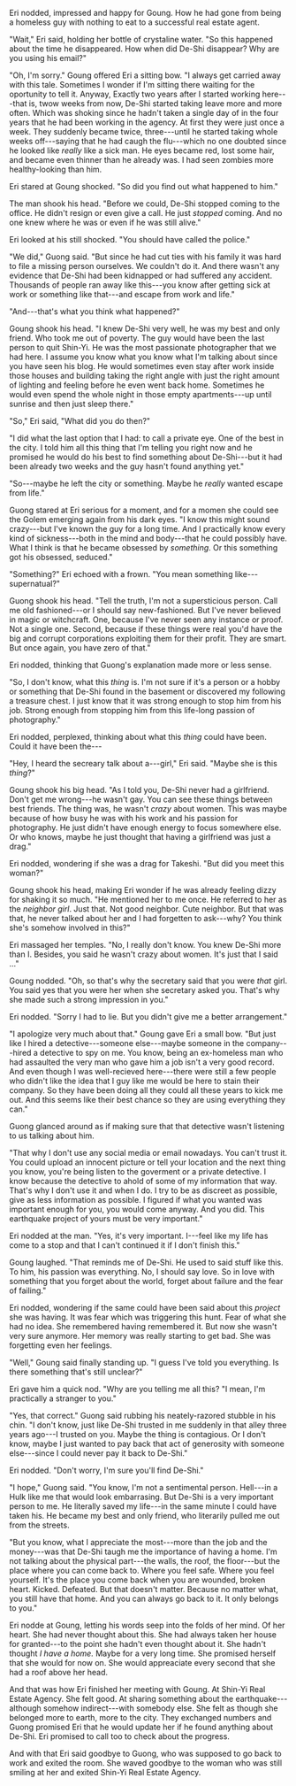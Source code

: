 Eri nodded, impressed and happy for Goung. How he had gone from being a homeless guy with nothing to eat to a successful real estate agent.

"Wait," Eri said, holding her bottle of crystaline water. "So this happened about the time he disappeared. How when did De-Shi disappear? Why are you using his email?"

"Oh, I'm sorry." Goung offered Eri a sitting bow. "I always get carried away with this tale. Sometimes I wonder if I'm sitting there waiting for the oportunity to tell it. Anyway, Exactly two years after I started working here---that is, twow weeks from now, De-Shi started taking leave more and more often. Which was shoking since he hadn't taken a single day of in the four years that he had been working in the agency. At first they were just once a week. They suddenly became twice, three---until he started taking whole weeks off---saying that he had caugh the flu---which no one doubted since he looked like *really* like a sick man. He eyes became red, lost some hair, and became even thinner than he already was. I had seen zombies more healthy-looking than him.

Eri stared at Goung shocked. "So did you find out what happened to him."

The man shook his head. "Before we could, De-Shi stopped coming to the office. He didn't resign or even give a call. He just *stopped* coming. And no one knew where he was or even if he was still alive."

Eri looked at his still shocked. "You should have called the police."

"We did," Guong said. "But since he had cut ties with his family it was hard to file a missing person ourselves. We couldn't do it. And there wasn't any evidence that De-Shi had been kidnapped or had suffered any accident. Thousands of people ran away like this---you know after getting sick at work or something like that---and escape from work and life."

"And---that's what you think what happened?"

Goung shook his head. "I knew De-Shi very well, he was my best and only friend. Who took me out of poverty. The guy would have been the last person to quit Shin-Yi. He was the most passionate photographer that we had here. I assume you know what you know what I'm talking about since you have seen his blog. He would sometimes even stay after work inside those houses and building taking the right angle with just the right amount of lighting and feeling before he even went back home. Sometimes he would even spend the whole night in those empty apartments---up until sunrise and then just sleep there."

"So," Eri said, "What did you do then?"

"I did what the last option that I had: to call a private eye. One of the best in the city. I told him all this thing that I'm telling you right now and he promised he would do his best to find something about De-Shi---but it had been already two weeks and the guy hasn't found anything yet."

"So---maybe he left the city or something. Maybe he *really* wanted escape from life."

Guong stared at Eri serious for a moment, and for a momen she could see the Golem emerging again from his dark eyes. "I know this might sound crazy---but I've known the guy for a long time. And I practically know every kind of sickness---both in the mind and body---that he could possibly have. What I think is that he became obsessed by *something*. Or this something got his obsessed, seduced."

"Something?" Eri echoed with a frown. "You mean something like---supernatual?"

Guong shook his head. "Tell the truth, I'm not a supersticious person. Call me old fashioned---or I should say new-fashioned. But I've never believed in magic or witchcraft. One, because I've never seen any instance or proof. Not a single one. Second, because if these things were real you'd have the big and corrupt corporations exploiting them for their profit. They are smart. But once again, you have zero of that."

Eri nodded, thinking that Guong's explanation made more or less sense.

"So, I don't know, what this *thing* is. I'm not sure if it's a person or a hobby or something that De-Shi found in the basement or discovered my following a treasure chest. I just know that it was strong enough to stop him from his job. Strong enough from stopping him from this life-long passion of photography."

Eri nodded, perplexed, thinking about what this *thing* could have been. Could it have been the---

"Hey, I heard the secreary talk about a---girl," Eri said. "Maybe she is this *thing*?"

Goung shook his big head. "As I told you, De-Shi never had a girlfriend. Don't get me wrong---he wasn't gay. You can see these things between best friends. The thing was, he wasn't *crazy* about women. This was maybe because of how busy he was with his work and his passion for photography. He just didn't have enough energy to focus somewhere else. Or who knows, maybe he just thought that having a girlfriend was just a drag."

Eri nodded, wondering if she was a drag for Takeshi. "But did you meet this woman?"

Goung shook his head, making Eri wonder if he was already feeling dizzy for shaking it so much. "He mentioned her to me once. He referred to her as the *neighbor girl*. Just that. Not good neighbor. Cute neighbor. But that was that, he never talked about her and I had forgetten to ask---why? You think she's somehow involved in this?"

Eri massaged her temples. "No, I really don't know. You knew De-Shi more than I. Besides, you said he wasn't crazy about women. It's just that I said ..."

Goung nodded. "Oh, so that's why the secretary said that you were *that* girl.  You said yes that you were her when she secretary asked you. That's why she made such a strong impression in you."

Eri nodded. "Sorry I had to lie. But you didn't give me a better arrangement."

"I apologize very much about that." Goung gave Eri a small bow. "But just like I hired a detective---someone else---maybe someone in the company---hired a detective to spy on me. You know, being an ex-homeless man who had assaulted the very man who gave him a job isn't a very good record. And even though I was well-recieved here---there were still a few people who didn't like the idea that I guy like me would be here to stain their company. So they have been doing all they could all these years to kick me out. And this seems like their best chance so they are using everything they can."

Guong glanced around as if making sure that that detective wasn't listening to us talking about him.

"That why I don't use any social media or email nowadays. You can't trust it. You could upload an innocent picture or tell your location and the next thing you know, you're being listen to the goverment or a private detective. I know because the detective to ahold of some of my information that way. That's why I don't use it and when I do. I try to be as discreet as possible, give as less information as possible. I figured if what you wanted was important enough for you, you would come anyway. And you did. This earthquake project of yours must be very important."

Eri nodded at the man. "Yes, it's very important. I---feel like my life has come to a stop and that I can't continued it if I don't finish this."

Goung laughed. "That reminds me of De-Shi. He used to said stuff like this. To him, his passion was everything. No, I should say love. So in love with something that you forget about the world, forget about failure and the fear of failing."

Eri nodded, wondering if the same could have been said about this *project* she was having. It was fear which was triggering this hunt. Fear of what she had no idea. She remembered having remembered it. But now she wasn't very sure anymore. Her memory was really starting to get bad. She was forgetting even her feelings.

"Well," Goung said finally standing up. "I guess I've told you everything. Is there something that's still unclear?"

Eri gave him a quick nod. "Why are you telling me all this? "I mean, I'm practically a stranger to you."

"Yes, that correct." Guong said rubbing his neately-razored stubble in his chin. "I don't know, just like De-Shi trusted in me suddenly in that alley three years ago---I trusted on you. Maybe the thing is contagious. Or I don't know, maybe I just wanted to pay back that act of generosity with someone else---since I could never pay it back to De-Shi."

Eri nodded. "Don't worry, I'm sure you'll find De-Shi."

"I hope," Guong said. "You know, I'm not a sentimental person. Hell---in a Hulk like me that would look embarrasing. But De-Shi is a very important person to me. He literally saved my life---in the same minute I could have taken his. He became my best and only friend, who literarily pulled me out from the streets.

"But you know, what I appreciate the most---more than the job and the money---was that De-Shi taugh me the importance of having a home. I'm not talking about the physical part---the walls, the roof, the floor---but the place where you can come back to. Where you feel safe. Where you feel yourself. It's the place you come back when you are wounded, broken heart. Kicked. Defeated. But that doesn't matter. Because no matter what, you still have that home. And you can always go back to it. It only belongs to you."

Eri nodde at Goung, letting his words seep into the folds of her mind. Of her heart. She had never thought about this. She had always taken her house for granted---to the point she hadn't even thought about it. She hadn't thought *I have a home.* Maybe for a very long time. She promised herself that she would for now on. She would appreaciate every second that she had a roof above her head.

And that was how Eri finished her meeting with Goung. At Shin-Yi Real Estate Agency. She felt good. At sharing something about the earthquake---although somehow indirect---with somebody else. She felt as though she belonged more to earth, more to the city. They exchanged numbers and Guong promised Eri that he would update her if he found anything about De-Shi. Eri promised to call too to check about the progress.

And with that Eri said goodbye to Guong, who was supposed to go back to work and exited the room. She waved goodbye to the woman who was still smiling at her and exited Shin-Yi Real Estate Agency.
